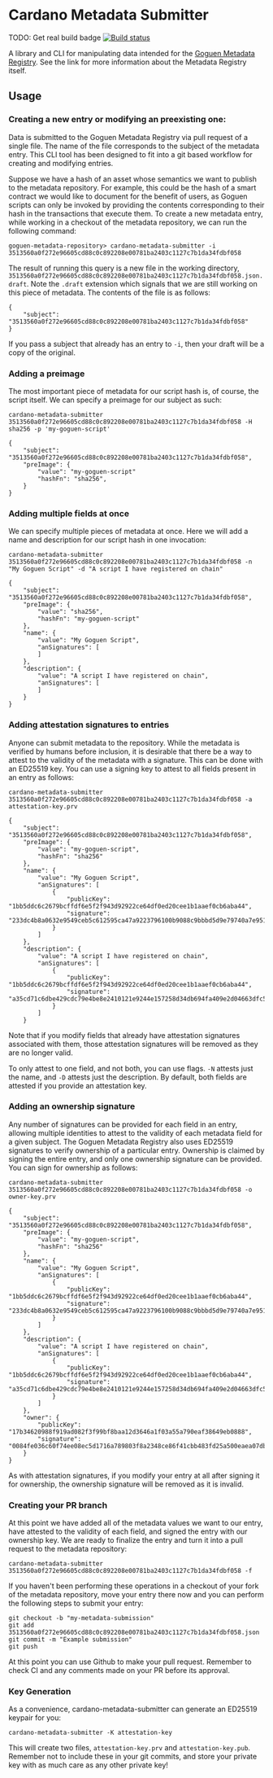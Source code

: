 # Cardano Metadata Submitter

TODO: Get real build badge
[![Build status](https://badge.buildkite.com/e5b12d0fd507084fbdb1849da2de467f1de66b3e5c6d954554.svg)](https://buildkite.com/input-output-hk/iohk-nix)

A library and CLI for manipulating data intended for the [Goguen Metadata Registry](https://github.com/cardano-foundation/goguen-metadata-registry). See the link for more information about the Metadata Registry itself.

## Usage

### Creating a new entry or modifying an preexisting one:

Data is submitted to the Goguen Metadata Registry via pull request of a single file. The name of the file corresponds to the subject of the metadata entry. This CLI tool has been designed to fit into a git based workflow for creating and modifying entries.

Suppose we have a hash of an asset whose semantics we want to publish to the metadata repository. For example, this could be the hash of a smart contract we would like to document for the benefit of users, as Goguen scripts can only be invoked by providing the contents corresponding to their hash in the transactions that execute them.  To create a new metadata entry, while working in a checkout of the metadata repository, we can run the following command:

```
goguen-metadata-repository> cardano-metadata-submitter -i 3513560a0f272e96605cd88c0c892208e00781ba2403c1127c7b1da34fdbf058
```

The result of running this query is a new file in the working directory, `3513560a0f272e96605cd88c0c892208e00781ba2403c1127c7b1da34fdbf058.json.draft`. Note the `.draft` extension which signals that we are still working on this piece of metadata. The contents of the file is as follows:

```
{
    "subject": "3513560a0f272e96605cd88c0c892208e00781ba2403c1127c7b1da34fdbf058"
}
```

If you pass a subject that already has an entry to `-i`, then your draft will be a copy of the original.

### Adding a preimage

The most important piece of metadata for our script hash is, of course, the script itself. We can specify a preimage for our subject as such:

```
cardano-metadata-submitter 3513560a0f272e96605cd88c0c892208e00781ba2403c1127c7b1da34fdbf058 -H sha256 -p 'my-goguen-script'
```


```
{
    "subject": "3513560a0f272e96605cd88c0c892208e00781ba2403c1127c7b1da34fdbf058",
    "preImage": {
        "value": "my-goguen-script"
        "hashFn": "sha256",
    }
}
```

### Adding multiple fields at once

We can specify multiple pieces of metadata at once. Here we will add a name and description for our script hash in one invocation:

```
cardano-metadata-submitter 3513560a0f272e96605cd88c0c892208e00781ba2403c1127c7b1da34fdbf058 -n "My Goguen Script" -d "A script I have registered on chain"
```


```
{
    "subject": "3513560a0f272e96605cd88c0c892208e00781ba2403c1127c7b1da34fdbf058",
    "preImage": {
        "value": "sha256",
        "hashFn": "my-goguen-script"
    },
    "name": {
        "value": "My Goguen Script",
        "anSignatures": [
        ]
    },
    "description": {
        "value": "A script I have registered on chain",
        "anSignatures": [
        ]
    }
}
```

### Adding attestation signatures to entries

Anyone can submit metadata to the repository. While the metadata is verified by humans before inclusion, it is desirable that there be a way to attest to the validity of the metadata with a signature. This can be done with an ED25519 key. You can use a signing key to attest to all fields present in an entry as follows:

```
cardano-metadata-submitter 3513560a0f272e96605cd88c0c892208e00781ba2403c1127c7b1da34fdbf058 -a attestation-key.prv
```

```
{
    "subject": "3513560a0f272e96605cd88c0c892208e00781ba2403c1127c7b1da34fdbf058",
    "preImage": {
        "value": "my-goguen-script",
        "hashFn": "sha256"
    },
    "name": {
        "value": "My Goguen Script",
        "anSignatures": [
            {
                "publicKey": "1bb5ddc6c2679bcffdf6e5f2f943d92922ce64df0ed20cee1b1aaef0cb6aba44",
                "signature": "233dc4b8a0632e9549ceb5c612595ca47a9223796100b9088c9bbbd5d9e79740a7e951d3cfd3ed68bea6a5d35f6934609b4fcc2046e3acaa9e4db3e753493509"
            }
        ]
    },
    "description": {
        "value": "A script I have registered on chain",
        "anSignatures": [
            {
                "publicKey": "1bb5ddc6c2679bcffdf6e5f2f943d92922ce64df0ed20cee1b1aaef0cb6aba44",
                "signature": "a35cd71c6dbe429cdc79e4be8e2410121e9244e157258d34db694fa409e2d04663dfc51df70ee806d12dac24ad745e6b7e643896d61cda7c6dbf7cedbe36220b"
            }
        ]
    }
```

Note that if you modify fields that already have attestation signatures associated with them, those attestation signatures will be removed as they are no longer valid.

To only attest to one field, and not both, you can use flags. `-N` attests just the name, and `-D` attests just
the description. By default, both fields are attested if you provide an attestation key.

### Adding an ownership signature

Any number of signatures can be provided for each field in an entry, allowing multiple identities to attest to the validity of each metadata field for a given subject. The Goguen Metadata Registry also uses ED25519 signatures to verify ownership of a particular entry. Ownership is claimed by signing the entire entry, and only one ownership signature can be provided. You can sign for ownership as follows:

```
cardano-metadata-submitter 3513560a0f272e96605cd88c0c892208e00781ba2403c1127c7b1da34fdbf058 -o owner-key.prv
```

```
{
    "subject": "3513560a0f272e96605cd88c0c892208e00781ba2403c1127c7b1da34fdbf058",
    "preImage": {
        "value": "my-goguen-script",
        "hashFn": "sha256"
    },
    "name": {
        "value": "My Goguen Script",
        "anSignatures": [
            {
                "publicKey": "1bb5ddc6c2679bcffdf6e5f2f943d92922ce64df0ed20cee1b1aaef0cb6aba44",
                "signature": "233dc4b8a0632e9549ceb5c612595ca47a9223796100b9088c9bbbd5d9e79740a7e951d3cfd3ed68bea6a5d35f6934609b4fcc2046e3acaa9e4db3e753493509"
            }
        ]
    },
    "description": {
        "value": "A script I have registered on chain",
        "anSignatures": [
            {
                "publicKey": "1bb5ddc6c2679bcffdf6e5f2f943d92922ce64df0ed20cee1b1aaef0cb6aba44",
                "signature": "a35cd71c6dbe429cdc79e4be8e2410121e9244e157258d34db694fa409e2d04663dfc51df70ee806d12dac24ad745e6b7e643896d61cda7c6dbf7cedbe36220b"
            }
        ]
    },
    "owner": {
        "publicKey": "17b34620988f919ad082f3f99bf8baa12d3646a1f03a55a790eaf38649eb0888",
        "signature": "0084fe036c60f74ee08ec5d1716a789803f8a2348ce86f41cbb483fd25a500eaea07db024719c5ad4c1fe09d8d13a1001744864860c13372b758c94661065800"
    }
}
```

As with attestation signatures, if you modify your entry at all after signing it for ownership, the ownership signature will be removed as it is invalid.

### Creating your PR branch

At this point we have added all of the metadata values we want to our entry, have attested to the validity of each field, and signed the entry with our ownership key. We are ready to finalize the entry and turn it into a pull request to the metadata repository:

```
cardano-metadata-submitter 3513560a0f272e96605cd88c0c892208e00781ba2403c1127c7b1da34fdbf058 -f
```

If you haven't been performing these operations in a checkout of your fork of the metadata repository, move your entry there now and you can perform the following steps to submit your entry:

```
git checkout -b "my-metadata-submission"
git add 3513560a0f272e96605cd88c0c892208e00781ba2403c1127c7b1da34fdbf058.json
git commit -m "Example submission"
git push
```

At this point you can use Github to make your pull request. Remember to check CI and any comments made on your PR before its approval.

### Key Generation

As a convenience, cardano-metadata-submitter can generate an ED25519 keypair for you:

```
cardano-metadata-submitter -K attestation-key
```

This will create two files, `attestation-key.prv` and `attestation-key.pub`. Remember not to include these in your git commits, and store your private key with as much care as any other private key!
